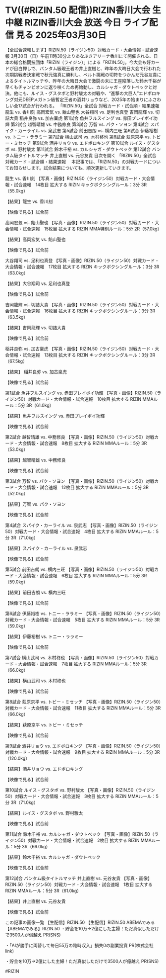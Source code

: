 # TV((#RIZIN.50 配信))RIZIN香川大会 生中継 RIZIN香川大会 放送 今日 ライブ配信 見る 2025年03月30日

【全試合速報します】RIZIN.50（ライジン50）対戦カード・大会情報・試合速報
3月30日（日）午前11時30分よりあなぶきアリーナ香川にて開催される、日本の総合格闘技団体「RIZIN（ライジン）」による「RIZIN.50」。今大会も好カードが目白押しで、バンタム級現王者の井上直樹と、昨年の大晦日大会で行われた次期挑戦者決定戦で秋元強真に勝利し、ベルト挑戦の切符をつかんだ元谷友貴によるタイトルマッチや、昨年の大晦日大会で激闘の末に王座陥落した鈴木千裕が早くもチャンピオンに返り咲くため再始動し、カルシャガ・ダウトベックと対決。他にも、ルイス・グスタボと野村駿太の対戦や、“進撃の大巨人”エドポロキング対元DEEPメガトン級暫定王者の酒井リョウなど、2025年の始まりにふさわしい全17試合が行われる。
「RIZIN.50」全試合 対戦カード・試合順・結果速報
龍生 vs. 香川刻
高岡宏気 vs. 飴山聖也
大谷翔司 vs. 足利也真登
吉岡龍輝 vs. 切詰大貴
 稲井良弥 vs. 加古稟虎
第1試合 魚井フルスイング vs. 赤田プレイボイ功輝
第2試合 越智晴雄 vs. 中務修良
第3試合 万智 vs. パク・ソヨン
第4試合 スパイク・カーライル vs. 泉武志
第5試合 前田吉朗 vs. 横内三旺
第6試合 伊藤裕樹 vs. トニー・ララミー
第7試合 横山武司 vs. 木村柊也
第8試合 萩原京平 vs. トビー・ミセッチ
第9試合 酒井リョウ vs. エドポロキング
第10試合 ルイス・グスタボ vs. 野村駿太
第11試合 鈴木千裕 vs. カルシャガ・ダウトベック
第12試合 バンタム級タイトルマッチ 井上直樹 vs. 元谷友貴
目次を開く
「RIZIN.50」全試合 対戦カード・試合順・結果速報
　本記事では、「RIZIN.50」の対戦カードについてお知らせします。試合結果についても、順次更新していきます。

 龍生 vs. 香川刻
【写真・画像】RIZIN.50（ライジン50）対戦カード・大会情報・試合速報　14枚目
拡大する
RIZIN キックボクシングルール：3分 3R（55.0kg）

【結果】龍生 vs. 香川刻

【映像で見る】試合前

 高岡宏気 vs. 飴山聖也
【写真・画像】RIZIN.50（ライジン50）対戦カード・大会情報・試合速報　15枚目
拡大する
RIZIN MMA特別ルール：5分 2R（57.0kg）

【結果】高岡宏気 vs. 飴山聖也

【映像で見る】試合前

大谷翔司 vs. 足利也真登
【写真・画像】RIZIN.50（ライジン50）対戦カード・大会情報・試合速報　17枚目
拡大する
RIZIN キックボクシングルール：3分 3R（63.0kg）

【結果】大谷翔司 vs. 足利也真登

【映像で見る】試合前

 吉岡龍輝 vs. 切詰大貴
【写真・画像】RIZIN.50（ライジン50）対戦カード・大会情報・試合速報　16枚目
拡大する
RIZIN キックボクシングルール：3分 3R（63.5kg）

【結果】吉岡龍輝 vs. 切詰大貴

【映像で見る】試合前

 稲井良弥 vs. 加古稟虎
【写真・画像】RIZIN.50（ライジン50）対戦カード・大会情報・試合速報　13枚目
拡大する
RIZIN キックボクシングルール：3分 3R（67.5kg）

【結果】 稲井良弥 vs. 加古稟虎

【映像で見る】試合前

第1試合 魚井フルスイング vs. 赤田プレイボイ功輝
【写真・画像】RIZIN.50（ライジン50）対戦カード・大会情報・試合速報　10枚目
拡大する
RIZIN MMAルール：5分 3R（61.0kg）

【結果】魚井フルスイング vs. 赤田プレイボイ功輝

【映像で見る】試合前

第2試合 越智晴雄 vs. 中務修良
【写真・画像】RIZIN.50（ライジン50）対戦カード・大会情報・試合速報　8枚目
拡大する
RIZIN MMAルール：5分 3R（53.0kg）

【結果】越智晴雄 vs. 中務修良

【映像で見る】試合前

第3試合 万智 vs. パク・ソヨン
【写真・画像】RIZIN.50（ライジン50）対戦カード・大会情報・試合速報　12枚目
拡大する
RIZIN MMAルール：5分 3R（52.0kg）

【結果】万智 vs. パク・ソヨン

【映像で見る】試合前

第4試合 スパイク・カーライル vs. 泉武志
【写真・画像】RIZIN.50（ライジン50）対戦カード・大会情報・試合速報　4枚目
拡大する
RIZIN MMAルール：5分 3R（71.0kg）

【結果】スパイク・カーライル vs. 泉武志

【映像で見る】試合前

第5試合 前田吉朗 vs. 横内三旺
【写真・画像】RIZIN.50（ライジン50）対戦カード・大会情報・試合速報　6枚目
拡大する
RIZIN MMAルール：5分 3R（59.0kg）

【結果】前田吉朗 vs. 横内三旺

【映像で見る】試合前

第6試合 伊藤裕樹 vs. トニー・ララミー
【写真・画像】RIZIN.50（ライジン50）対戦カード・大会情報・試合速報　5枚目
拡大する
RIZIN MMAルール：5分 3R（59.0kg）

【結果】伊藤裕樹 vs. トニー・ララミー

【映像で見る】試合前

第7試合 横山武司 vs. 木村柊也
【写真・画像】RIZIN.50（ライジン50）対戦カード・大会情報・試合速報　7枚目
拡大する
RIZIN MMAルール：5分 3R（66.0kg）

【結果】横山武司 vs. 木村柊也

【映像で見る】試合前

第8試合 萩原京平 vs. トビー・ミセッチ
【写真・画像】RIZIN.50（ライジン50）対戦カード・大会情報・試合速報　11枚目
拡大する
RIZIN MMAルール：5分 3R（66.0kg）

【結果】萩原京平 vs. トビー・ミセッチ

【映像で見る】試合前

第9試合 酒井リョウ vs. エドポロキング
【写真・画像】RIZIN.50（ライジン50）対戦カード・大会情報・試合速報　9枚目
拡大する
RIZIN MMAルール：5分 3R（120.0kg）

【結果】酒井リョウ vs. エドポロキング

【映像で見る】試合前

第10試合 ルイス・グスタボ vs. 野村駿太
【写真・画像】RIZIN.50（ライジン50）対戦カード・大会情報・試合速報　3枚目
拡大する
RIZIN MMAルール：5分 3R（71.0kg）

【結果】ルイス・グスタボ vs. 野村駿太

【映像で見る】試合前

第11試合 鈴木千裕 vs. カルシャガ・ダウトベック
【写真・画像】RIZIN.50（ライジン50）対戦カード・大会情報・試合速報　2枚目
拡大する
RIZIN MMAルール：5分 3R（66.0kg）

【結果】鈴木千裕 vs. カルシャガ・ダウトベック

【映像で見る】試合前

第12試合 バンタム級タイトルマッチ 井上直樹 vs. 元谷友貴
【写真・画像】RIZIN.50（ライジン50）対戦カード・大会情報・試合速報　1枚目
拡大する
RIZIN MMAルール：5分 3R（61.0kg）

【結果】井上直樹 vs. 元谷友貴

【映像で見る】試合前

この記事の画像一覧
【生配信】RIZIN.50 
【生配信】RIZIN.50
ABEMAでみる
【ABEMAでみる】RIZIN.50
・貯金を10万→2億にした主婦！ただ真似しただけで3500人が億越え
PR(SNS)

・「AIが勝手に両替して毎日55万の臨時収入」損失0の副業投資
PR(株式会社link)

・貯金を10万→2億にした主婦！ただ真似しただけで3500人が億越え
PR(SNS)


#RIZIN
